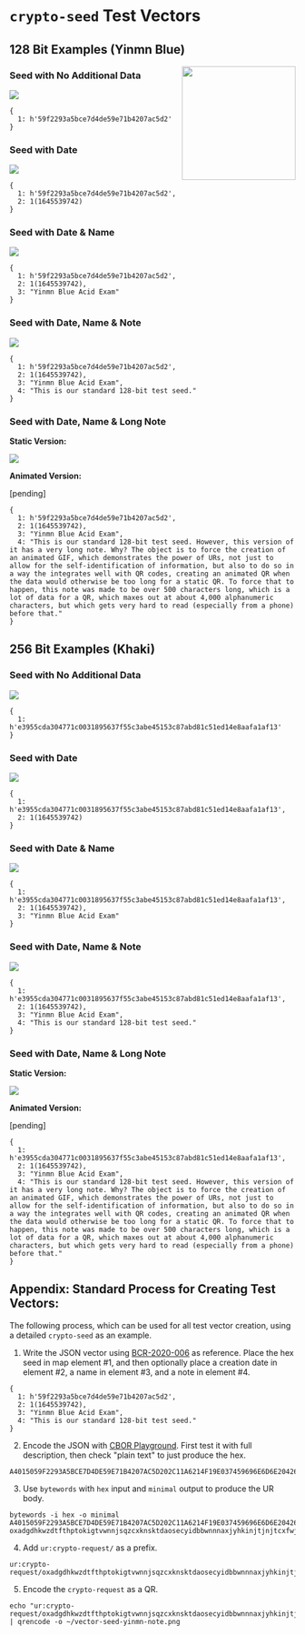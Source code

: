 # `crypto-seed` Test Vectors

## 128 Bit Examples (Yinmn Blue)

<img src="https://raw.githubusercontent.com/BlockchainCommons/crypto-commons/master/images/yinmn-blue-300.jpg" align="right" width="200">

### Seed with No Additional Data
                                                                                                                             
![](https://github.com/BlockchainCommons/crypto-commons/blob/master/images/vectors/vector-seed-yinmn.png)

```
{
  1: h'59f2293a5bce7d4de59e71b4207ac5d2'
}
```

### Seed with Date

![](https://github.com/BlockchainCommons/crypto-commons/blob/master/images/vectors/vector-seed-yinmn-date.png)

```
{
  1: h'59f2293a5bce7d4de59e71b4207ac5d2',
  2: 1(1645539742)
}
```

### Seed with Date & Name

![](https://github.com/BlockchainCommons/crypto-commons/blob/master/images/vectors/vector-seed-yinmn-name.png)

```
{
  1: h'59f2293a5bce7d4de59e71b4207ac5d2',
  2: 1(1645539742),
  3: "Yinmn Blue Acid Exam"
}
```

### Seed with Date, Name & Note

![](https://github.com/BlockchainCommons/crypto-commons/blob/master/images/vectors/vector-seed-yinmn-note.png)

```
{
  1: h'59f2293a5bce7d4de59e71b4207ac5d2',
  2: 1(1645539742),
  3: "Yinmn Blue Acid Exam",
  4: "This is our standard 128-bit test seed."
}
```

### Seed with Date, Name & Long Note

**Static Version:**

![](https://github.com/BlockchainCommons/crypto-commons/blob/master/images/vectors/vector-seed-yinmn-lnote.png)

**Animated Version:**

[pending]

```
{
  1: h'59f2293a5bce7d4de59e71b4207ac5d2',
  2: 1(1645539742),
  3: "Yinmn Blue Acid Exam",
  4: "This is our standard 128-bit test seed. However, this version of it has a very long note. Why? The object is to force the creation of an animated GIF, which demonstrates the power of URs, not just to allow for the self-identification of information, but also to do so in a way the integrates well with QR codes, creating an animated QR when the data would otherwise be too long for a static QR. To force that to happen, this note was made to be over 500 characters long, which is a lot of data for a QR, which maxes out at about 4,000 alphanumeric characters, but which gets very hard to read (especially from a phone) before that."
}
```

## 256 Bit Examples (Khaki)

### Seed with No Additional Data
                                                                                                                             
![](https://github.com/BlockchainCommons/crypto-commons/blob/master/images/vectors/vector-seed-khaki.png)

```
{
  1: h'e3955cda304771c0031895637f55c3abe45153c87abd81c51ed14e8aafa1af13'
}
```

### Seed with Date

![](https://github.com/BlockchainCommons/crypto-commons/blob/master/images/vectors/vector-seed-khaki-date.png)

```
{
  1: h'e3955cda304771c0031895637f55c3abe45153c87abd81c51ed14e8aafa1af13',
  2: 1(1645539742)
}
```
### Seed with Date & Name

![](https://github.com/BlockchainCommons/crypto-commons/blob/master/images/vectors/vector-seed-khaki-name.png)

```
{
  1: h'e3955cda304771c0031895637f55c3abe45153c87abd81c51ed14e8aafa1af13',
  2: 1(1645539742),
  3: "Yinmn Blue Acid Exam"
}
```

### Seed with Date, Name & Note

![](https://github.com/BlockchainCommons/crypto-commons/blob/master/images/vectors/vector-seed-khaki-note.png)

```
{
  1: h'e3955cda304771c0031895637f55c3abe45153c87abd81c51ed14e8aafa1af13',
  2: 1(1645539742),
  3: "Yinmn Blue Acid Exam",
  4: "This is our standard 128-bit test seed."
}
```

### Seed with Date, Name & Long Note

**Static Version:**

![](https://github.com/BlockchainCommons/crypto-commons/blob/master/images/vectors/vector-seed-khaki-lnote.png)

**Animated Version:**

[pending]

```
{
  1: h'e3955cda304771c0031895637f55c3abe45153c87abd81c51ed14e8aafa1af13',
  2: 1(1645539742),
  3: "Yinmn Blue Acid Exam",
  4: "This is our standard 128-bit test seed. However, this version of it has a very long note. Why? The object is to force the creation of an animated GIF, which demonstrates the power of URs, not just to allow for the self-identification of information, but also to do so in a way the integrates well with QR codes, creating an animated QR when the data would otherwise be too long for a static QR. To force that to happen, this note was made to be over 500 characters long, which is a lot of data for a QR, which maxes out at about 4,000 alphanumeric characters, but which gets very hard to read (especially from a phone) before that."
}
```

## Appendix: Standard Process for Creating Test Vectors:

The following process, which can be used for all test vector creation, using a detailed `crypto-seed` as an example.

1. Write the JSON vector using [BCR-2020-006](https://github.com/BlockchainCommons/Research/blob/master/papers/bcr-2020-006-urtypes.md#cryptographic-seed-crypto-seed) as reference. Place the hex seed in map element #1, and then optionally place a creation date in element #2, a name in element #3, and a note in element #4.
```
{
  1: h'59f2293a5bce7d4de59e71b4207ac5d2',
  2: 1(1645539742),
  3: "Yinmn Blue Acid Exam",
  4: "This is our standard 128-bit test seed."
}
```
2. Encode the JSON with [CBOR Playground](https://cbor.me/). First test it with full description, then check "plain text" to just produce the hex.
```
A4015059F2293A5BCE7D4DE59E71B4207AC5D202C11A6214F19E037459696E6D6E20426C75652041636964204578616D04782754686973206973206F7572207374616E64617264203132382D626974207465737420736565642E
```
3. Use `bytewords` with `hex` input and `minimal` output to produce the UR body.
```
bytewords -i hex -o minimal A4015059F2293A5BCE7D4DE59E71B4207AC5D202C11A6214F19E037459696E6D6E20426C75652041636964204578616D04782754686973206973206F7572207374616E64617264203132382D626974207465737420736565642E
oxadgdhkwzdtfthptokigtvwnnjsqzcxknsktdaosecyidbbwnnnaxjyhkinjtjnjtcxfwjzkpihcxfpiainiecxfekshsjnaaksdighisinjkcxinjkcxjlkpjpcxjkjyhsjtiehsjpiecxeheyetdpidinjycxjyihjkjycxjkihihiedmksjpaate
```
4. Add `ur:crypto-request/` as a prefix.
```
ur:crypto-request/oxadgdhkwzdtfthptokigtvwnnjsqzcxknsktdaosecyidbbwnnnaxjyhkinjtjnjtcxfwjzkpihcxfpiainiecxfekshsjnaaksdighisinjkcxinjkcxjlkpjpcxjkjyhsjtiehsjpiecxeheyetdpidinjycxjyihjkjycxjkihihiedmksjpaate
```
5. Encode the `crypto-request` as a QR.
```
echo "ur:crypto-request/oxadgdhkwzdtfthptokigtvwnnjsqzcxknsktdaosecyidbbwnnnaxjyhkinjtjnjtcxfwjzkpihcxfpiainiecxfekshsjnaaksdighisinjkcxinjkcxjlkpjpcxjkjyhsjtiehsjpiecxeheyetdpidinjycxjyihjkjycxjkihihiedmksjpaate" | qrencode -o ~/vector-seed-yinmn-note.png
```

